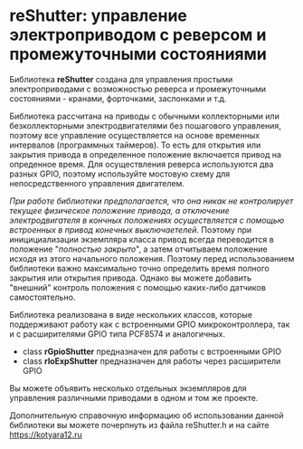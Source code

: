 # reShutter: управление электроприводом с реверсом и промежуточными состояниями

Библиотека **reShutter** создана для управления простыми электроприводами с возможностью реверса и промежуточными состояниями - кранами, форточками, заслонками и т.д. 

Библиотека рассчитана на приводы с обычными коллекторными или безколлекторными электродвигателями без пошагового управления, поэтому все управление осуществляется на основе временных интервалов (программных таймеров). То есть для открытия или закрытия привода в определенное положение включается привод на опреденное время. Для осуществления реверса используются два разных GPIO, поэтому используйте мостовую схему для непосредственного управления двигателем. 

_При работе библиотеки предполагается, что она никак не контролирует текущее физическое положение привода, а отключение электродвигателя в кончных положениях осуществляется с помощью встроенных в привод конечных выключаетелей_. Поэтому при иницициализации экземпляра класса привод всегда переводится в положение "_полностью закрыто_", а затем отчитываем положение исходя из этого начального положения. Поэтому перед использованием библиотеки важно максимально точно определить время полного закрытия или открытия привода. Однако вы можете добавить "внешний" контроль положения с помощью каких-либо датчиков самостоятельно.

Библиотека реализована в виде нескольких классов, которые поддерживают работу как с встроенными GPIO микроконтроллера, так и с расширителями GPIO типа PCF8574 и аналогичных. 

- class __rGpioShutter__ предназначен для работы с встроенными GPIO
- class __rIoExpShutter__ предназначен для работы через расширители GPIO

Вы можете объявить несколько отдельных экземпляров для управления различными приводами в одном и том же проекте.

Дополнительную справочную информацию об использовании данной библиотеки вы можете почерпнуть из файла reShutter.h и на сайте https://kotyara12.ru